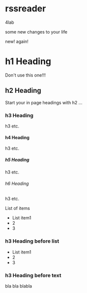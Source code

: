 rssreader
=========

4lab


some new changes to your life

new!
again!

# h1 Heading
Don't use this one!!!

## h2 Heading
Start your in page headings with h2 ...
### h3 Heading
h3 etc.
#### h4 Heading
h3 etc.
##### h5 Heading
h3 etc.
###### h6 Heading
h3 etc.


List of items
- List item1
- 2
- 3

### h3 Heading before list
- List item1
- 2
- 3

### h3 Heading before text
bla
bla
blabla


